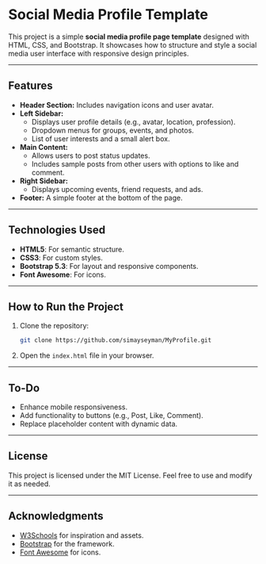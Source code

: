 # Social Media Profile Template

This project is a simple **social media profile page template** designed with HTML, CSS, and Bootstrap. It showcases how to structure and style a social media user interface with responsive design principles.

---

## Features
- **Header Section:** Includes navigation icons and user avatar.
- **Left Sidebar:** 
  - Displays user profile details (e.g., avatar, location, profession).
  - Dropdown menus for groups, events, and photos.
  - List of user interests and a small alert box.
- **Main Content:**
  - Allows users to post status updates.
  - Includes sample posts from other users with options to like and comment.
- **Right Sidebar:**
  - Displays upcoming events, friend requests, and ads.
- **Footer:** A simple footer at the bottom of the page.

---

## Technologies Used
- **HTML5**: For semantic structure.
- **CSS3**: For custom styles.
- **Bootstrap 5.3**: For layout and responsive components.
- **Font Awesome**: For icons.

---

## How to Run the Project
1. Clone the repository:
   ```bash
   git clone https://github.com/simayseyman/MyProfile.git
   ```
2. Open the `index.html` file in your browser.

---

## To-Do
- Enhance mobile responsiveness.
- Add functionality to buttons (e.g., Post, Like, Comment).
- Replace placeholder content with dynamic data.

---

## License
This project is licensed under the MIT License. Feel free to use and modify it as needed.

---

## Acknowledgments
- [W3Schools](https://www.w3schools.com/) for inspiration and assets.
- [Bootstrap](https://getbootstrap.com/) for the framework.
- [Font Awesome](https://fontawesome.com/) for icons.
